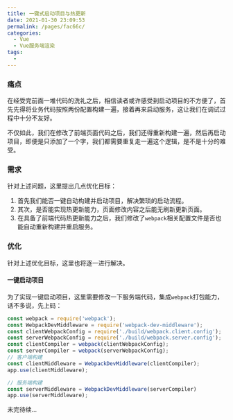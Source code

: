 ```yaml
---
title: 一键式启动项目与热更新
date: 2021-01-30 23:09:53
permalink: /pages/fac66c/
categories:
  - Vue
  - Vue服务端渲染
tags:
  - 
---
```

### 痛点

在经受完前面一堆代码的洗礼之后，相信读者或许感受到启动项目的不方便了，首先先得将业务代码按照两份配置构建一遍，接着再来启动服务，这让我们在调试过程中十分不友好。

不仅如此，我们在修改了前端页面代码之后，我们还得重新构建一遍，然后再启动项目，即便是只添加了一个字，我们都需要重复走一遍这个逻辑，是不是十分的难受。

### 需求

针对上述问题，这里提出几点优化目标：
1. 首先我们能否一键自动构建并启动项目，解决繁琐的启动流程。
2. 其次，是否能实现热更新能力，页面修改内容之后能无刷新更新页面。
3. 在具备了前端代码热更新能力之后，我们修改了`webpack`相关配置文件是否也能自动重新构建并重启服务。

### 优化
针对上述优化目标，这里也将逐一进行解决。

#### 一键启动项目

为了实现一键启动项目，这里需要修改一下服务端代码，集成`webpack`打包能力，话不多说，先上码：

```js
const webpack = require('webpack');
const WebpackDevMiddleware = require('webpack-dev-middleware');
const clientWebpackConfig = require('./build/webpack.client.config');
const serverWebpackConfig = require('./build/webpack.server.config');
const clientCompiler = webpack(clientWebpackConfig);
const serverCompiler = webpack(serverWebpackConfig);
// 客户端构建
const clientMiddleware = WebpackDevMiddleware(clientCompiler);
app.use(clientMiddleware);

// 服务端构建
const serverMiddleware = WebpackDevMiddleware(serverCompiler)
app.use(serverMiddleware);
```

未完待续...